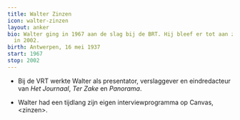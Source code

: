 ```yaml
---
title: Walter Zinzen
icon: walter-zinzen
layout: anker
bio: Walter ging in 1967 aan de slag bij de BRT. Hij bleef er tot aan zijn pensioen
  in 2002.
birth: Antwerpen, 16 mei 1937
start: 1967
stop: 2002
---
```


* Bij de VRT werkte Walter als presentator, verslaggever en eindredacteur van <cite>Het Journaal</cite>, <cite>Ter Zake</cite> en <cite>Panorama</cite>.

* Walter had een tijdlang zijn eigen interviewprogramma op Canvas, &lt;zinzen&gt;.
